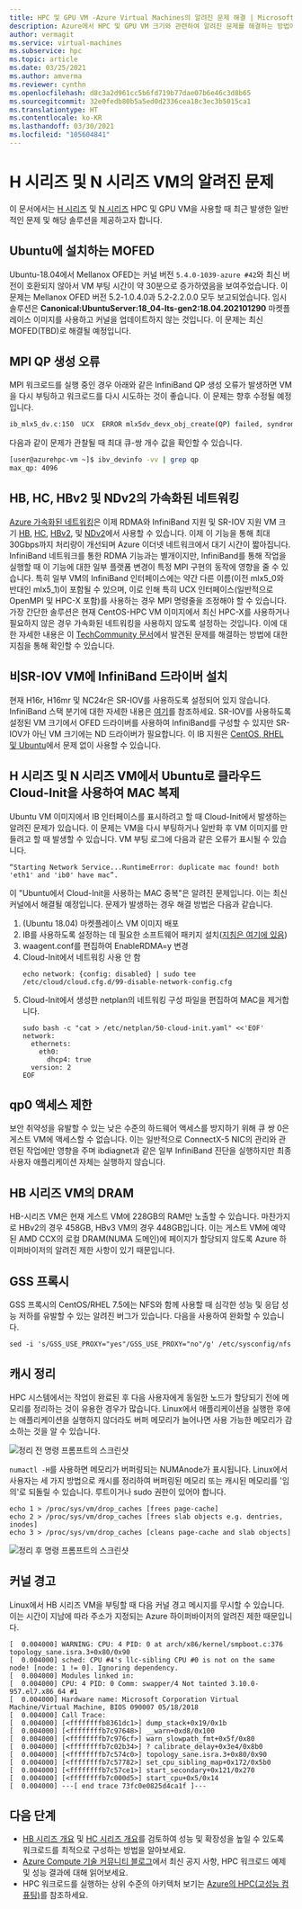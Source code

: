 ```yaml
---
title: HPC 및 GPU VM -Azure Virtual Machines의 알려진 문제 해결 | Microsoft Docs
description: Azure에서 HPC 및 GPU VM 크기와 관련하여 알려진 문제를 해결하는 방법에 대해 알아봅니다.
author: vermagit
ms.service: virtual-machines
ms.subservice: hpc
ms.topic: article
ms.date: 03/25/2021
ms.author: amverma
ms.reviewer: cynthn
ms.openlocfilehash: d8c3a2d961cc5b6fd719b77dae07b6e46c3d8b65
ms.sourcegitcommit: 32e0fedb80b5a5ed0d2336cea18c3ec3b5015ca1
ms.translationtype: HT
ms.contentlocale: ko-KR
ms.lasthandoff: 03/30/2021
ms.locfileid: "105604841"
---
```

# <a name="known-issues-with-h-series-and-n-series-vms"></a>H 시리즈 및 N 시리즈 VM의 알려진 문제

이 문서에서는 [H 시리즈](../../sizes-hpc.md) 및 [N 시리즈](../../sizes-gpu.md) HPC 및 GPU VM을 사용할 때 최근 발생한 일반적인 문제 및 해당 솔루션을 제공하고자 합니다.

## <a name="mofed-installation-on-ubuntu"></a>Ubuntu에 설치하는 MOFED
Ubuntu-18.04에서 Mellanox OFED는 커널 버전 `5.4.0-1039-azure #42`와 최신 버전이 호환되지 않아서 VM 부팅 시간이 약 30분으로 증가하였음을 보여주었습니다. 이 문제는 Mellanox OFED 버전 5.2-1.0.4.0과 5.2-2.2.0.0 모두 보고되었습니다.
임시 솔루션은 **Canonical:UbuntuServer:18_04-lts-gen2:18.04.202101290** 마켓플레이스 이미지를 사용하고 커널을 업데이트하지 않는 것입니다.
이 문제는 최신 MOFED(TBD)로 해결될 예정입니다.

## <a name="mpi-qp-creation-errors"></a>MPI QP 생성 오류
MPI 워크로드를 실행 중인 경우 아래와 같은 InfiniBand QP 생성 오류가 발생하면 VM을 다시 부팅하고 워크로드를 다시 시도하는 것이 좋습니다. 이 문제는 향후 수정될 예정입니다.

```bash
ib_mlx5_dv.c:150  UCX  ERROR mlx5dv_devx_obj_create(QP) failed, syndrome 0: Invalid argument
```

다음과 같이 문제가 관찰될 때 최대 큐-쌍 개수 값을 확인할 수 있습니다.
```bash
[user@azurehpc-vm ~]$ ibv_devinfo -vv | grep qp
max_qp: 4096
```

## <a name="accelerated-networking-on-hb-hc-hbv2-and-ndv2"></a>HB, HC, HBv2 및 NDv2의 가속화된 네트워킹

[Azure 가속화된 네트워킹](https://azure.microsoft.com/blog/maximize-your-vm-s-performance-with-accelerated-networking-now-generally-available-for-both-windows-and-linux/)은 이제 RDMA와 InfiniBand 지원 및 SR-IOV 지원 VM 크기 [HB](../../hb-series.md), [HC](../../hc-series.md), [HBv2](../../hbv2-series.md), 및 [NDv2](../../ndv2-series.md)에서 사용할 수 있습니다. 이제 이 기능을 통해 최대 30Gbps까지 처리량이 개선되며 Azure 이더넷 네트워크에서 대기 시간이 짧아집니다. InfiniBand 네트워크를 통한 RDMA 기능과는 별개이지만, InfiniBand를 통해 작업을 실행할 때 이 기능에 대한 일부 플랫폼 변경이 특정 MPI 구현의 동작에 영향을 줄 수 있습니다. 특히 일부 VM의 InfiniBand 인터페이스에는 약간 다른 이름(이전 mlx5_0와 반대인 mlx5_1)이 포함될 수 있으며, 이로 인해 특히 UCX 인터페이스(일반적으로 OpenMPI 및 HPC-X 포함)를 사용하는 경우 MPI 명령줄을 조정해야 할 수 있습니다. 가장 간단한 솔루션은 현재 CentOS-HPC VM 이미지에서 최신 HPC-X를 사용하거나 필요하지 않은 경우 가속화된 네트워킹을 사용하지 않도록 설정하는 것입니다.
이에 대한 자세한 내용은 이 [TechCommunity 문서](https://techcommunity.microsoft.com/t5/azure-compute/accelerated-networking-on-hb-hc-and-hbv2/ba-p/2067965)에서 발견된 문제를 해결하는 방법에 대한 지침을 통해 확인할 수 있습니다.

## <a name="infiniband-driver-installation-on-non-sr-iov-vms"></a>비SR-IOV VM에 InfiniBand 드라이버 설치

현재 H16r, H16mr 및 NC24r은 SR-IOV를 사용하도록 설정되어 있지 않습니다. InfiniBand 스택 분기에 대한 자세한 내용은 [여기](../../sizes-hpc.md#rdma-capable-instances)를 참조하세요.
SR-IOV를 사용하도록 설정된 VM 크기에서 OFED 드라이버를 사용하여 InfiniBand를 구성할 수 있지만 SR-IOV가 아닌 VM 크기에는 ND 드라이버가 필요합니다. 이 IB 지원은 [CentOS, RHEL 및 Ubuntu](configure.md)에서 문제 없이 사용할 수 있습니다.

## <a name="duplicate-mac-with-cloud-init-with-ubuntu-on-h-series-and-n-series-vms"></a>H 시리즈 및 N 시리즈 VM에서 Ubuntu로 클라우드 Cloud-Init을 사용하여 MAC 복제

Ubuntu VM 이미지에서 IB 인터페이스를 표시하려고 할 때 Cloud-Init에서 발생하는 알려진 문제가 있습니다. 이 문제는 VM을 다시 부팅하거나 일반화 후 VM 이미지를 만들려고 할 때 발생할 수 있습니다. VM 부팅 로그에 다음과 같은 오류가 표시될 수 있습니다.
```console
“Starting Network Service...RuntimeError: duplicate mac found! both 'eth1' and 'ib0' have mac”.
```

이 "Ubuntu에서 Cloud-Init을 사용하는 MAC 중복"은 알려진 문제입니다. 이는 최신 커널에서 해결될 예정입니다. 문제가 발생하는 경우 해결 방법은 다음과 같습니다.
1) (Ubuntu 18.04) 마켓플레이스 VM 이미지 배포
2) IB를 사용하도록 설정하는 데 필요한 소프트웨어 패키지 설치([지침은 여기에 있음](https://techcommunity.microsoft.com/t5/azure-compute/configuring-infiniband-for-ubuntu-hpc-and-gpu-vms/ba-p/1221351))
3) waagent.conf를 편집하여 EnableRDMA=y 변경
4) Cloud-Init에서 네트워킹 사용 안 함
    ```console
    echo network: {config: disabled} | sudo tee /etc/cloud/cloud.cfg.d/99-disable-network-config.cfg
    ```
5) Cloud-Init에서 생성한 netplan의 네트워킹 구성 파일을 편집하여 MAC을 제거합니다.
    ```console
    sudo bash -c "cat > /etc/netplan/50-cloud-init.yaml" <<'EOF'
    network:
      ethernets:
        eth0:
          dhcp4: true
      version: 2
    EOF
    ```

## <a name="qp0-access-restriction"></a>qp0 액세스 제한

보안 취약성을 유발할 수 있는 낮은 수준의 하드웨어 액세스를 방지하기 위해 큐 쌍 0은 게스트 VM에 액세스할 수 없습니다. 이는 일반적으로 ConnectX-5 NIC의 관리와 관련된 작업에만 영향을 주며 ibdiagnet과 같은 일부 InfiniBand 진단을 실행하지만 최종 사용자 애플리케이션 자체는 실행하지 않습니다.

## <a name="dram-on-hb-series-vms"></a>HB 시리즈 VM의 DRAM

HB-시리즈 VM은 현재 게스트 VM에 228GB의 RAM만 노출할 수 있습니다. 마찬가지로 HBv2의 경우 458GB, HBv3 VM의 경우 448GB입니다. 이는 게스트 VM에 예약된 AMD CCX의 로컬 DRAM(NUMA 도메인)에 페이지가 할당되지 않도록 Azure 하이퍼바이저의 알려진 제한 사항이 있기 때문입니다.

## <a name="gss-proxy"></a>GSS 프록시

GSS 프록시의 CentOS/RHEL 7.5에는 NFS와 함께 사용할 때 심각한 성능 및 응답 성능 저하를 유발할 수 있는 알려진 버그가 있습니다. 다음을 사용하여 완화할 수 있습니다.

```console
sed -i 's/GSS_USE_PROXY="yes"/GSS_USE_PROXY="no"/g' /etc/sysconfig/nfs
```

## <a name="cache-cleaning"></a>캐시 정리

HPC 시스템에서는 작업이 완료된 후 다음 사용자에게 동일한 노드가 할당되기 전에 메모리를 정리하는 것이 유용한 경우가 많습니다. Linux에서 애플리케이션을 실행한 후에는 애플리케이션을 실행하지 않더라도 버퍼 메모리가 늘어나면 사용 가능한 메모리가 감소하는 것을 알 수 있습니다.

![정리 전 명령 프롬프트의 스크린샷](./media/known-issues/cache-cleaning-1.png)

`numactl -H`를 사용하면 메모리가 버퍼링되는 NUMAnode가 표시됩니다. Linux에서 사용자는 세 가지 방법으로 캐시를 정리하여 버퍼링된 메모리 또는 캐시된 메모리를 '임의'로 되돌릴 수 있습니다. 루트이거나 sudo 권한이 있어야 합니다.

```console
echo 1 > /proc/sys/vm/drop_caches [frees page-cache]
echo 2 > /proc/sys/vm/drop_caches [frees slab objects e.g. dentries, inodes]
echo 3 > /proc/sys/vm/drop_caches [cleans page-cache and slab objects]
```

![정리 후 명령 프롬프트의 스크린샷](./media/known-issues/cache-cleaning-2.png)

## <a name="kernel-warnings"></a>커널 경고

Linux에서 HB 시리즈 VM을 부팅할 때 다음 커널 경고 메시지를 무시할 수 있습니다. 이는 시간이 지남에 따라 주소가 지정되는 Azure 하이퍼바이저의 알려진 제한 때문입니다.

```console
[  0.004000] WARNING: CPU: 4 PID: 0 at arch/x86/kernel/smpboot.c:376 topology_sane.isra.3+0x80/0x90
[  0.004000] sched: CPU #4's llc-sibling CPU #0 is not on the same node! [node: 1 != 0]. Ignoring dependency.
[  0.004000] Modules linked in:
[  0.004000] CPU: 4 PID: 0 Comm: swapper/4 Not tainted 3.10.0-957.el7.x86_64 #1
[  0.004000] Hardware name: Microsoft Corporation Virtual Machine/Virtual Machine, BIOS 090007 05/18/2018
[  0.004000] Call Trace:
[  0.004000] [<ffffffffb8361dc1>] dump_stack+0x19/0x1b
[  0.004000] [<ffffffffb7c97648>] __warn+0xd8/0x100
[  0.004000] [<ffffffffb7c976cf>] warn_slowpath_fmt+0x5f/0x80
[  0.004000] [<ffffffffb7c02b34>] ? calibrate_delay+0x3e4/0x8b0
[  0.004000] [<ffffffffb7c574c0>] topology_sane.isra.3+0x80/0x90
[  0.004000] [<ffffffffb7c57782>] set_cpu_sibling_map+0x172/0x5b0
[  0.004000] [<ffffffffb7c57ce1>] start_secondary+0x121/0x270
[  0.004000] [<ffffffffb7c000d5>] start_cpu+0x5/0x14
[  0.004000] ---[ end trace 73fc0e0825d4ca1f ]---
```


## <a name="next-steps"></a>다음 단계

- [HB 시리즈 개요](hb-series-overview.md) 및 [HC 시리즈 개요](hc-series-overview.md)를 검토하여 성능 및 확장성을 높일 수 있도록 워크로드를 최적으로 구성하는 방법을 알아보세요.
- [Azure Compute 기술 커뮤니티 블로그](https://techcommunity.microsoft.com/t5/azure-compute/bg-p/AzureCompute)에서 최신 공지 사항, HPC 워크로드 예제 및 성능 결과에 대해 읽어보세요.
- HPC 워크로드를 실행하는 상위 수준의 아키텍처 보기는 [Azure의 HPC(고성능 컴퓨팅)](/azure/architecture/topics/high-performance-computing/)를 참조하세요.
